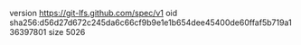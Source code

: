 version https://git-lfs.github.com/spec/v1
oid sha256:d56d27d672c245da6c66cf9b9e1e1b654dee45400de60ffaf5b719a136397801
size 5026
